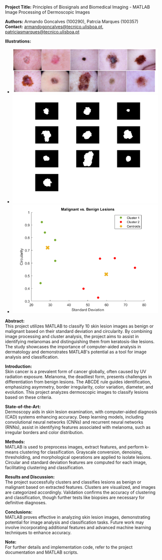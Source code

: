 **Project Title:** Principles of Biosignals and Biomedical Imaging - MATLAB Image Processing of Dermoscopic Images

**Authors:** Armando Goncalves (100290), Patrcia Marques (100357)  
**Contact:** armandogoncalves@tecnico.ulisboa.pt, patriciasmarques@tecnico.ulisboa.pt  

**Illustrations:**
- ![Original Lesions](Data/original.png)
- ![Final Result](Data/masked.png)
- ![Cluster Analysis](Data/clusters.png)

**Abstract:**  
This project utilizes MATLAB to classify 10 skin lesion images as benign or malignant based on their standard deviation and circularity. By combining image processing and cluster analysis, the project aims to assist in identifying melanomas and distinguishing them from keratosis-like lesions. The study showcases the importance of computer-aided analysis in dermatology and demonstrates MATLAB's potential as a tool for image analysis and classification.

**Introduction:**  
Skin cancer is a prevalent form of cancer globally, often caused by UV radiation exposure. Melanoma, the deadliest form, presents challenges in differentiation from benign lesions. The ABCDE rule guides identification, emphasizing asymmetry, border irregularity, color variation, diameter, and evolution. This project analyzes dermoscopic images to classify lesions based on these criteria.

**State-of-the-Art:**  
Dermoscopy aids in skin lesion examination, with computer-aided diagnosis (CAD) systems enhancing accuracy. Deep learning models, including convolutional neural networks (CNNs) and recurrent neural networks (RNNs), assist in identifying features associated with melanoma, such as irregular borders and color distribution.

**Methods:**  
MATLAB is used to preprocess images, extract features, and perform k-means clustering for classification. Grayscale conversion, denoising, thresholding, and morphological operations are applied to isolate lesions. Circular and standard deviation features are computed for each image, facilitating clustering and classification.

**Results and Discussion:**  
The project successfully clusters and classifies lesions as benign or malignant based on extracted features. Clusters are visualized, and images are categorized accordingly. Validation confirms the accuracy of clustering and classification, though further tests like biopsies are necessary for definitive diagnoses.

**Conclusions:**  
MATLAB proves effective in analyzing skin lesion images, demonstrating potential for image analysis and classification tasks. Future work may involve incorporating additional features and advanced machine learning techniques to enhance accuracy.

**Note:**  
For further details and implementation code, refer to the project documentation and MATLAB scripts.
